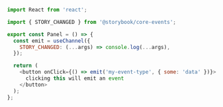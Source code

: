 ```js filename="/my-addon/manager.js" renderer="common" language="js"
import React from 'react';

import { STORY_CHANGED } from '@storybook/core-events';

export const Panel = () => {
  const emit = useChannel({
    STORY_CHANGED: (...args) => console.log(...args),
  });

  return (
    <button onClick={() => emit('my-event-type', { some: 'data' })}>
      clicking this will emit an event
    </button>
  );
};
```
